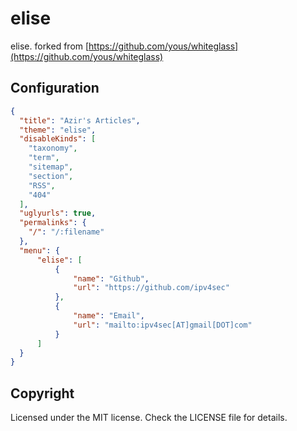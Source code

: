 
# elise

elise. forked from [https://github.com/yous/whiteglass](https://github.com/yous/whiteglass)

## Configuration

```json
{
  "title": "Azir's Articles",
  "theme": "elise",
  "disableKinds": [
    "taxonomy",
    "term",
    "sitemap",
    "section",
    "RSS",
    "404"
  ],
  "uglyurls": true,
  "permalinks": {
    "/": "/:filename"
  },
  "menu": {
	  "elise": [
		  {
			  "name": "Github",
			  "url": "https://github.com/ipv4sec"
		  },
		  {
			  "name": "Email",
			  "url": "mailto:ipv4sec[AT]gmail[DOT]com"
		  }
	  ]
  }
}
```

## Copyright
Licensed under the MIT license. Check the LICENSE file for details.